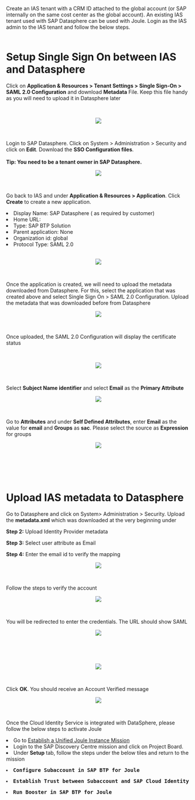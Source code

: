 Create an IAS tenant with a CRM ID attached to the global account (or SAP internally on the same cost center as the global account). An existing IAS tenant used with SAP Datasphere can be used with Joule.
Login as the IAS admin to the IAS tenant and follow the below steps.
<br/><br/>
<h1 style="fot-size:4;"><b>Setup Single Sign On between IAS and Datasphere</b></h1>

Click on <b>Application & Resources > Tenant Settings > Single Sign-On > SAML 2.0 Configuration</b> and download <b>Metadata</b> File.
Keep this file handy as you will need to upload it in Datasphere later

  <br>
<p align="center"> 
<img src="images/3.2.1.png"> 
</p>
<br>
<p align="center" </p>

Login to SAP Datasphere. Click on <b></b>System > Administration > Security</b> and click on <b>Edit</b>. Download the <b>SSO Configuration files</b>.
<br/><br/>
<b>Tip: You need to be a tenant owner in SAP Datasphere.</b>
  <br>
<p align="center"> 
<img src="images/3.2.2.png"> 
</p>
<br>
<p align="center" </p>

Go back to IAS and under <b>Application & Resources > Application</b>. Click <b>Create</b> to create a new application. 
<li>Display Name: SAP Datasphere ( as required by customer)</li>
<li>Home URL:</li>
<li>Type: SAP BTP Solution</li>
<li>Parent application: None</li>
<li>Organization id: global</li>
<li>Protocol Type: SAML 2.0</li>

  <br>
<p align="center"> 
<img src="images/3.2.3.png"> 
</p>
<br>
<p align="center" </p>

Once the application is created, we will need to upload the metadata downloaded from Datasphere. For this, select the application that was created above and select <b></b>Single Sign On > SAML 2.0 Configuration</b>. Upload the metadata that was downloaded before from Datasphere
  <br>
<p align="center"> 
<img src="images/3.2.4.png"> 
</p>
<br>
<p align="center" </p>

Once uploaded, the SAML 2.0 Configuration will display the certificate status

  <br>
<p align="center"> 
<img src="images/3.2.5.png"> 
</p>
<br>
<p align="center" </p>

Select <b>Subject Name identifier</b> and select <b>Email</b> as the <b>Primary Attribute</b>
  <br>
<p align="center"> 
<img src="images/3.2.6.png"> 
</p>
<br>
<p align="center" </p>

Go to <b>Attributes</b> and under <b>Self Defined Attributes</b>, enter <b>Email</b> as the value for <b>email</b> and <b>Groups</b> as <b>sac</b>. Please select the source as <b>Expression</b> for groups
  <br>
<p align="center"> 
<img src="images/3.2.7.png"> 
</p>
<br>
<p align="center" </p>
<br/><br/>
<h1 style="fot-size:4;"><b>Upload IAS metadata to Datasphere</b></h1>

Go to Datasphere and click on System> Administration > Security.
Upload the <b>metadata.xml</b> which was downloaded at the very beginning under 

<b>Step 2:</b> Upload Identity Provider metadata

<b>Step 3:</b> Select user attribute as Email 

<b>Step 4:</b> Enter the email id to verify the mapping
  <br>
<p align="center"> 
<img src="images/3.2.8.png"> 
</p>
<br>
<p align="center" </p>

Follow the steps to verify the account
  <br>
<p align="center"> 
<img src="images/3.2.9.png"> 
</p>
<br>
<p align="center" </p>
  
You will be redirected to enter the credentials. The URL should show SAML
  <br>
<p align="center"> 
<img src="images/3.2.10.png"> 
</p>
<br>
<p align="center" </p>

  <br>
<p align="center"> 
<img src="images/3.2.11.png"> 
</p>
<br>
<p align="center" </p>

Click <b>OK</b>. You should receive an Account Verified message
  <br>
<p align="center"> 
<img src="images/3.2.12.png"> 
</p>
<br>
<p align="center" </p>


Once the Cloud Identity Service is integrated with DataSphere, please follow the below steps to activate Joule

<li>Go to <a href="https://discovery-center.cloud.sap/missiondetail/4538/4826/"</href>Establish a Unified Joule Instance Mission</a></li> 
<li>Login to the SAP Discovery Centre mission and click on Project Board. </li>
<li>Under <b>Setup</b> tab, follow the steps under the below tiles and return to the mission</li>  

<pre><li><b>Configure Subaccount in SAP BTP for Joule</b></li></pre>
<pre><li><b>Establish Trust between Subaccount and SAP Cloud Identity Authentication Service</b></li></pre>
<pre><li><b>Run Booster in SAP BTP for Joule</b></li> </pre>
